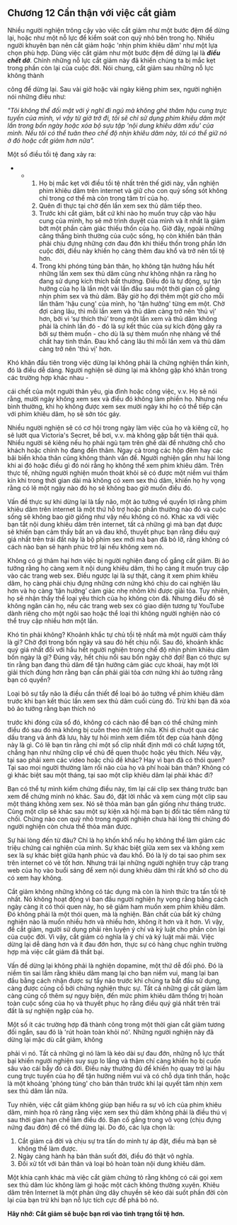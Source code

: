 ## Chương 12 Cẩn thận với việc cắt giảm

Nhiều người nghiện trông cậy vào việc cắt giảm như một bước đệm để dừng lại, hoặc như một nỗ lực để kiểm soát con quỷ nhỏ bên trong họ. Nhiều người khuyên bạn nên cắt giảm hoặc 'nhịn phim khiêu dâm' như một lựa chọn phù hợp. Dùng việc cắt giảm như một bước đệm để dừng lại là ***điều chết dở***. Chính những nỗ lực cắt giảm này đã khiến chúng ta bị mắc kẹt trong phần còn lại của cuộc đời. Nói chung, cắt giảm sau những nỗ lực không thành

công để dừng lại. Sau vài giờ hoặc vài ngày kiêng phim sex, người nghiện nói những điều như:

*"Tôi không thể đối mặt với ý nghĩ đi ngủ mà không ghé thăm hậu cung trực tuyến của mình, vì vậy từ giờ trở đi, tôi sẽ chỉ sử dụng phim khiêu dâm một lần trong bốn ngày hoặc xóa bộ sưu tập 'nội dung khiêu dâm xấu' của mình. Nếu tôi có thể tuân theo chế độ nhịn khiêu dâm này, tôi có thể giữ nó ở đó hoặc cắt giảm hơn nữa".*

Một số điều tồi tệ đang xảy ra:

* + 1. Họ bị mắc kẹt với điều tồi tệ nhất trên thế giới này, vẫn nghiện phim khiêu dâm trên internet và giữ cho con quỷ sống sót không chỉ trong cơ thể mà còn trong tâm trí của họ.
    2. Quên đi thực tại chờ đến lần xem sex thủ dâm tiếp theo.
    3. Trước khi cắt giảm, bất cứ khi nào họ muốn truy cập vào hậu cung của mình, họ sẽ mở trình duyệt của mình và ít nhất là giảm bớt một phần cảm giác thiếu thốn của họ. Giờ đây, ngoài những căng thẳng bình thường của cuộc sống, họ còn khiến bản thân phải chịu đựng những cơn đau đớn khi thiếu thốn trong phần lớn cuộc đời, điều này khiến họ càng thêm đau khổ và trở nên tồi tệ hơn.
    4. Trong khi phóng túng bản thân, họ không tận hưởng hầu hết những lần xem sex thủ dâm cũng như không nhận ra rằng họ đang sử dụng kích thích bất thường. Điều đó là tự động, sự tận hưởng của họ là lần một vài lần đầu sau một thời gian cố gắng nhịn phim sex và thủ dâm. Bây giờ họ đợi thêm một giờ cho mỗi lần thăm 'hậu cung' của mình, họ 'tận hưởng' từng em một. Chờ đợi càng lâu, thì mỗi lần xem và thủ dâm càng trở nên ‘thú vị’ hơn, bởi vì ‘sự thích thú’ trong một lần xem và thủ dâm không phải là chính lần đó - đó là sự kết thúc của sự kích động gây ra bởi sự thèm muốn - cho dù là sự thèm muốn nhẹ nhàng về thể chất hay tinh thần. Đau khổ càng lâu thì mỗi lần xem và thủ dâm càng trở nên 'thú vị' hơn.

Khó khăn đầu tiên trong việc dừng lại không phải là chứng nghiện thần kinh, đó là điều dễ dàng. Người nghiện sẽ dừng lại mà không gặp khó khăn trong các trường hợp khác nhau -

cái chết của một người thân yêu, gia đình hoặc công việc, v.v. Họ sẽ nói rằng, mười ngày không xem sex và điều đó không làm phiền họ. Nhưng nếu bình thường, khi họ không được xem sex mười ngày khi họ có thể tiếp cận với phim khiêu dâm, họ sẽ sởn tóc gáy.

Nhiều người nghiện sẽ có cơ hội trong ngày làm việc của họ và kiêng cữ, họ sẽ lướt qua Victoria's Secret, bể bơi, v.v. mà không gặp bất tiện thái quá. Nhiều người sẽ kiêng nếu họ phải ngủ tạm trên ghế dài để nhường chỗ cho khách hoặc chính họ đang đến thăm. Ngay cả trong các hộp đêm hay các bãi biển khỏa thân cũng không thành vấn đề. Người nghiện gần như hài lòng khi ai đó hoặc điều gì đó nói rằng họ không thể xem phim khiêu dâm. Trên thực tế, những người nghiện muốn thoát khỏi sẽ có được một niềm vui thầm kín khi trong thời gian dài mà không có xem sex thủ dâm, khiến họ hy vọng rằng có lẽ một ngày nào đó họ sẽ không bao giờ muốn điều đó.

Vấn đề thực sự khi dừng lại là tẩy não, một ảo tưởng về quyền lợi rằng phim khiêu dâm trên internet là một thứ hỗ trợ hoặc phần thưởng nào đó và cuộc sống sẽ không bao giờ giống như vậy nếu không có nó. Khác xa với việc bạn tắt nội dung khiêu dâm trên internet, tất cả những gì mà bạn đạt được sẽ khiến bạn cảm thấy bất an và đau khổ, thuyết phục bạn rằng điều quý giá nhất trên trái đất này là bộ phim sex mới mà bạn đã bỏ lỡ, rằng không có cách nào bạn sẽ hạnh phúc trở lại nếu không xem nó.

Không có gì thảm hại hơn việc bị người nghiện đang cố gắng cắt giảm. Bị ảo tưởng rằng họ càng xem ít nội dung khiêu dâm, thì họ càng ít muốn truy cập vào các trang web sex. Điều ngược lại là sự thật, càng ít xem phim khiêu dâm, họ càng phải chịu đựng những cơn nứng khó chịu do cai nghiện lâu hơn và họ càng ‘tận hưởng’ cảm giác nhẹ nhõm khi được giải tỏa. Tuy nhiên, họ sẽ nhận thấy thể loại yêu thích của họ không còn đã. Nhưng điều đó sẽ không ngăn cản họ, nếu các trang web sex có giao diện tương tự YouTube dành riêng cho một ngôi sao hoặc thể loại thì không người nghiện nào có thể truy cập nhiều hơn một lần.

Khó tin phải không? Khoảnh khắc tự chủ tồi tệ nhất mà một người cảm thấy là gì? Chờ đợi trong bốn ngày và sau đó hết chịu nổi. Sau đó, khoảnh khắc quý giá nhất đối với hầu hết người nghiện trong chế độ nhịn phim khiêu dâm bốn ngày là gì? Đúng vậy, hết chịu nổi sau bốn ngày chờ đợi! Bạn có thực sự tin rằng bạn đang thủ dâm để tận hưởng cảm giác cực khoái, hay một lời giải thích đúng hơn rằng bạn cần phải giải tỏa cơn nứng khi ảo tưởng rằng bạn có quyền?

Loại bỏ sự tẩy não là điều cần thiết để loại bỏ ảo tưởng về phim khiêu dâm trước khi bạn kết thúc lần xem sex thủ dâm cuối cùng đó. Trừ khi bạn đã xóa bỏ ảo tưởng rằng bạn thích nó

trước khi đóng cửa sổ đó, không có cách nào để bạn có thể chứng minh điều đó sau đó mà không bị cuốn theo một lần nữa. Khi di chuột qua các dấu trang và ảnh đã lưu, hãy tự hỏi mình xem điểm tốt đẹp của hành động này là gì. Có lẽ bạn tin rằng chỉ một số clip nhất định mới có chất lượng tốt, chẳng hạn như những clip về chủ đề quen thuộc hoặc yêu thích. Nếu vậy, tại sao phải xem các video hoặc chủ đề khác? Hay vì bạn đã có thói quen? Tại sao mọi người thường làm rối não của họ và phí hoài bản thân? Không có gì khác biệt sau một tháng, tại sao một clip khiêu dâm lại phải khác đi?

Bạn có thể tự mình kiểm chứng điều này, tìm lại cái clip sex tháng trước bạn xem để chứng minh nó khác. Sau đó, đặt lời nhắc và xem cùng một clip sau một tháng không xem sex. Nó sẽ thỏa mãn bạn gần giống như tháng trước. Cùng một clip sẽ khác sau một sự kiện xã hội mà bạn bị đối tác tiềm năng từ chối. Chừng nào con quỷ nhỏ trong người nghiện chưa hài lòng thì chừng đó người nghiện còn chưa thể thỏa mãn được.

Sự hài lòng đến từ đâu? Chỉ là họ khốn khổ nếu họ không thể làm giảm các triệu chứng cai nghiện của mình. Sự khác biệt giữa xem sex và không xem sex là sự khác biệt giữa hạnh phúc và đau khổ. Đó là lý do tại sao phim sex trên internet có vẻ tốt hơn. Nhưng trái lại những người nghiện truy cập trang web của họ vào buổi sáng để xem nội dung khiêu dâm thì rất khổ sở cho dù có xem hay không.

Cắt giảm không những không có tác dụng mà còn là hình thức tra tấn tồi tệ nhất. Nó không hoạt động vì ban đầu người nghiện hy vọng rằng bằng cách ngày càng ít có thói quen này, họ sẽ giảm ham muốn xem phim khiêu dâm. Đó không phải là một thói quen, mà là nghiện. Bản chất của bất kỳ chứng nghiện nào là muốn nhiều hơn và nhiều hơn, không ít hơn và ít hơn. Vì vậy, để cắt giảm, người sử dụng phải rèn luyện ý chí và kỷ luật cho phần còn lại của cuộc đời. Vì vậy, cắt giảm có nghĩa là ý chí và kỷ luật mãi mãi. Việc dừng lại dễ dàng hơn và ít đau đớn hơn, thực sự có hàng chục nghìn trường hợp mà việc cắt giảm đã thất bại.

Vấn đề dừng lại không phải là nghiện dopamine, một thứ dễ đối phó. Đó là niềm tin sai lầm rằng khiêu dâm mang lại cho bạn niềm vui, mang lại ban đầu bằng cách nhận được sự tẩy não trước khi chúng ta bắt đầu sử dụng, càng được củng cố bởi chứng nghiện thực sự. Tất cả những gì cắt giảm làm càng củng cố thêm sự ngụy biện, đến mức phim khiêu dâm thống trị hoàn toàn cuộc sống của họ và thuyết phục họ rằng điều quý giá nhất trên trái đất là sự nghiện ngập của họ.

Một số ít các trường hợp đã thành công trong một thời gian cắt giảm tương đối ngắn, sau đó là 'rút hoàn toàn khỏi nó'. Những người nghiện này đã dừng lại mặc dù cắt giảm, không

phải vì nó. Tất cả những gì nó làm là kéo dài sự đau đớn, những nỗ lực thất bại khiến người nghiện suy sụp lo lắng và thậm chí càng khiến họ bị cuốn sâu vào cái bẫy đó cả đời. Điều này thường đủ để khiến họ quay trở lại hậu cung trực tuyến của họ để tận hưởng niềm vui và có chỗ dựa tinh thần, hoặc là một khoảng 'phóng túng' cho bản thân trước khi lại quyết tâm nhịn xem sex thủ dâm lần nữa.

Tuy nhiên, việc cắt giảm không giúp bạn hiểu ra sự vô ích của phim khiêu dâm, minh họa rõ ràng rằng việc xem sex thủ dâm không phải là điều thú vị sau thời gian hạn chế làm điều đó. Bạn cố gắng trong vô vọng (chịu đựng nứng đau đớn) để có thể dừng lại. Do đó, các lựa chọn là:

1. Cắt giảm cả đời và chịu sự tra tấn do mình tự áp đặt, điều mà bạn sẽ không thể làm được.
2. Ngày càng hành hạ bản thân suốt đời, điều đó thật vô nghĩa.
3. Đối xử tốt với bản thân và loại bỏ hoàn toàn nội dung khiêu dâm.

Một khía cạnh khác mà việc cắt giảm chứng tỏ rằng không có cái gọi xem sex thủ dâm lúc không làm gì hoặc một cách không thường xuyên. Khiêu dâm trên Internet là một phản ứng dây chuyền sẽ kéo dài suốt phần đời còn lại của bạn trừ khi bạn nỗ lực tích cực để phá bỏ nó.

**Hãy nhớ: Cắt giảm sẽ buộc bạn rơi vào tình trạng tồi tệ hơn.**
